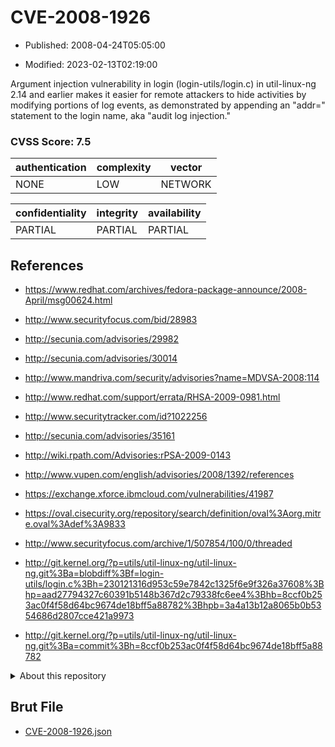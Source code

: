 # CVE-2008-1926

- Published: 2008-04-24T05:05:00

- Modified: 2023-02-13T02:19:00

Argument injection vulnerability in login (login-utils/login.c) in util-linux-ng 2.14 and earlier makes it easier for remote attackers to hide activities by modifying portions of log events, as demonstrated by appending an "addr=" statement to the login name, aka "audit log injection."

### CVSS Score: **7.5**

| authentication | complexity | vector |
| --- | --- | --- |
| NONE | LOW | NETWORK |

| confidentiality | integrity | availability |
| --- | --- | --- |
| PARTIAL | PARTIAL | PARTIAL |

## References

* https://www.redhat.com/archives/fedora-package-announce/2008-April/msg00624.html

* http://www.securityfocus.com/bid/28983

* http://secunia.com/advisories/29982

* http://secunia.com/advisories/30014

* http://www.mandriva.com/security/advisories?name=MDVSA-2008:114

* http://www.redhat.com/support/errata/RHSA-2009-0981.html

* http://www.securitytracker.com/id?1022256

* http://secunia.com/advisories/35161

* http://wiki.rpath.com/Advisories:rPSA-2009-0143

* http://www.vupen.com/english/advisories/2008/1392/references

* https://exchange.xforce.ibmcloud.com/vulnerabilities/41987

* https://oval.cisecurity.org/repository/search/definition/oval%3Aorg.mitre.oval%3Adef%3A9833

* http://www.securityfocus.com/archive/1/507854/100/0/threaded

* http://git.kernel.org/?p=utils/util-linux-ng/util-linux-ng.git%3Ba=blobdiff%3Bf=login-utils/login.c%3Bh=230121316d953c59e7842c1325f6e9f326a37608%3Bhp=aad27794327c60391b5148b367d2c79338fc6ee4%3Bhb=8ccf0b253ac0f4f58d64bc9674de18bff5a88782%3Bhpb=3a4a13b12a8065b0b5354686d2807cce421a9973

* http://git.kernel.org/?p=utils/util-linux-ng/util-linux-ng.git%3Ba=commit%3Bh=8ccf0b253ac0f4f58d64bc9674de18bff5a88782

<details>
<summary>About this repository</summary> 

  This repository is part of the project [Live Hack CVE](https://github.com/Live-Hack-CVE). Main website can be found [www.live-hack.org](https://www.live-hack.org) 
  
  Made by [Sn0wAlice](https://github.com/Sn0wAlice) for the people that care about security and need to have a feed of the latest CVEs. Hope you enjoy it, don't forget to star the repo and follow me on [Twitter](https://twitter.com/Sn0wAlice) and [Github](https://github.com/Sn0wAlice). And that is my [personnal website](https://www.alice-snow.me/)

  - [Home Page](https://github.com/Live-Hack-CVE)
  - [Framework](https://github.com/Live-Hack-CVE/cve-framework)
  - [CVE database](https://github.com/Live-Hack-CVE/full_database)
  - [Changelog](https://github.com/Live-Hack-CVE/Changelog)
</details>

## Brut File

* [CVE-2008-1926.json](https://raw.githubusercontent.com/Live-Hack-CVE/full_database/main/cves/2008/CVE-2008-1926.json)

